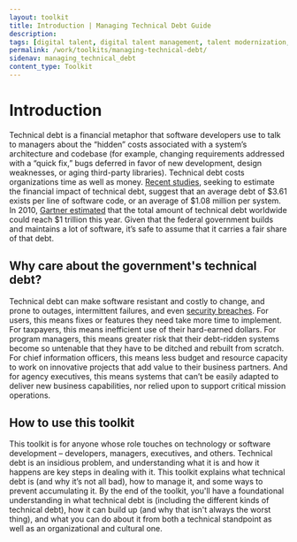 ```yaml
---
layout: toolkit
title: Introduction | Managing Technical Debt Guide
description:
tags: [digital talent, digital talent management, talent modernization, guide]
permalink: /work/toolkits/managing-technical-debt/
sidenav: managing_technical_debt
content_type: Toolkit
---
```


# Introduction

Technical debt is a financial metaphor that software developers use to talk to managers about the “hidden” costs associated with a system’s architecture and codebase (for example, changing requirements addressed with a “quick fix,” bugs deferred in favor of new development, design weaknesses, or aging third-party libraries). Technical debt costs organizations time as well as money. [Recent studies](http://www.castsoftware.com/research-labs/technical-debt-estimation), seeking to estimate the financial impact of technical debt, suggest that an average debt of $3.61 exists per line of software code, or an average of $1.08 million per system. In 2010, [Gartner estimated](http://www.gartner.com/newsroom/id/1439513) that the total amount of technical debt worldwide could reach $1 trillion this year. Given that the federal government builds and maintains a lot of software, it’s safe to assume that it carries a fair share of that debt.

## Why care about the government's technical debt?

Technical debt can make software resistant and costly to change, and prone to outages, intermittent failures, and even [security breaches](http://www.techrepublic.com/blog/it-security/be-careful-not-to-incur-security-debt/). For users, this means fixes or features they need take more time to implement. For taxpayers, this means inefficient use of their hard-earned dollars. For program managers, this means greater risk that their debt-ridden systems become so untenable that they have to be ditched and rebuilt from scratch. For chief information officers, this means less budget and resource capacity to work on innovative projects that add value to their business partners. And for agency executives, this means systems that can’t be easily adapted to deliver new business capabilities, nor relied upon to support critical mission operations.

## How to use this toolkit

This toolkit is for anyone whose role touches on technology or software development – developers, managers, executives, and others. Technical debt is an insidious problem, and understanding what it is and how it happens are key steps in dealing with it. This toolkit explains what technical debt is (and why it’s not all bad), how to manage it, and some ways to prevent accumulating it. By the end of the toolkit, you'll have a foundational understanding in what technical debt is (including the different kinds of technical debt), how it can build up (and why that isn't always the worst thing), and what you can do about it from both a technical standpoint as well as an organizational and cultural one.
